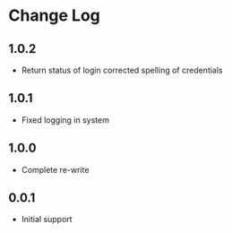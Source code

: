 # Change Log

## 1.0.2
- Return status of login corrected spelling of credentials

## 1.0.1
- Fixed logging in system

## 1.0.0
- Complete re-write

## 0.0.1
- Initial support

